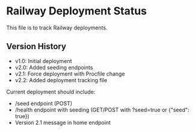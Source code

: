 # Railway Deployment Status
This file is to track Railway deployments.

## Version History
- v1.0: Initial deployment
- v2.0: Added seeding endpoints
- v2.1: Force deployment with Procfile change
- v2.2: Added deployment tracking file

Current deployment should include:
- /seed endpoint (POST)
- /health endpoint with seeding (GET/POST with ?seed=true or {"seed": true})
- Version 2.1 message in home endpoint
